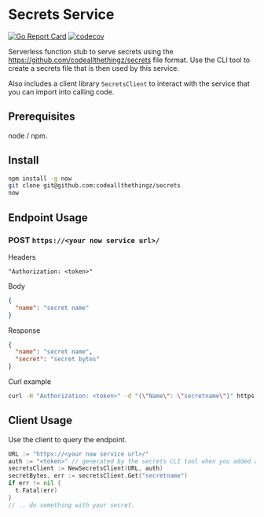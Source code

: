 # Secrets Service

[![Go Report Card](https://goreportcard.com/badge/github.com/codeallthethingz/secrets-service)](https://goreportcard.com/report/github.com/codeallthethingz/secrets-service)
[![codecov](https://codecov.io/gh/codeallthethingz/secrets-service/branch/master/graph/badge.svg)](https://codecov.io/gh/codeallthethingz/secrets-service) 

Serverless function stub to serve secrets using the https://github.com/codeallthethingz/secrets file format.  Use the CLI tool to create a secrets file that is then used by this service.

Also includes a client library `SecretsClient` to interact with the service that you can import into calling code.

## Prerequisites

node / npm.

## Install

```bash
npm install -g now
git clone git@github.com:codeallthethingz/secrets
now
```

## Endpoint Usage

### POST `https://<your now service url>/`

Headers
```
"Authorization: <token>"
```
Body
```json
{ 
  "name": "secret name"
}
```

Response
```json
{ 
  "name": "secret name",
  "secret": "secret bytes"
}
```

Curl example
```bash
curl -H "Authorization: <token>" -d "{\"Name\": \"secretname\"}" https://<your now service url>/
```

## Client Usage

Use the client to query the endpoint.

```go
URL := "https://<your now service url>/"
auth := "<token>" // generated by the secrets CLI tool when you added a service.
secretsClient := NewSecretsClient(URL, auth)
secretBytes, err := secretsClient.Get("secretname")
if err != nil {
  t.Fatal(err)
}
// .. do something with your secret.
```